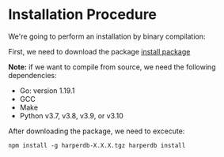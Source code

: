 # Installation Procedure
We're going to perform an installation by binary compilation:

First, we need to download the package [install package](https://products-harperdb-io.s3.us-east-2.amazonaws.com/index.html)

**Note:** if we want to compile from source, we need the following dependencies:

- Go: version 1.19.1
- GCC
- Make
- Python v3.7, v3.8, v3.9, or v3.10

After downloading the package, we need to excecute: 

``npm install -g harperdb-X.X.X.tgz harperdb install``